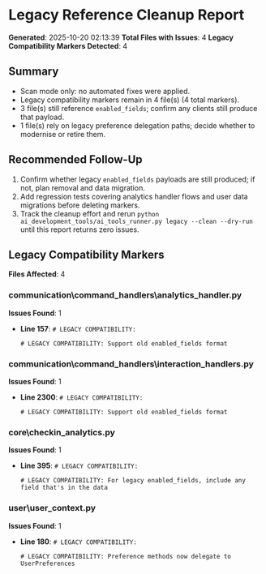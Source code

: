 # Legacy Reference Cleanup Report

**Generated**: 2025-10-20 02:13:39
**Total Files with Issues**: 4
**Legacy Compatibility Markers Detected**: 4

## Summary
- Scan mode only: no automated fixes were applied.
- Legacy compatibility markers remain in 4 file(s) (4 total markers).
- 3 file(s) still reference `enabled_fields`; confirm any clients still produce that payload.
- 1 file(s) rely on legacy preference delegation paths; decide whether to modernise or retire them.

## Recommended Follow-Up
1. Confirm whether legacy `enabled_fields` payloads are still produced; if not, plan removal and data migration.
2. Add regression tests covering analytics handler flows and user data migrations before deleting markers.
3. Track the cleanup effort and rerun `python ai_development_tools/ai_tools_runner.py legacy --clean --dry-run` until this report returns zero issues.

## Legacy Compatibility Markers
**Files Affected**: 4

### communication\command_handlers\analytics_handler.py
**Issues Found**: 1

- **Line 157**: `# LEGACY COMPATIBILITY:`
  ```
  # LEGACY COMPATIBILITY: Support old enabled_fields format
  ```

### communication\command_handlers\interaction_handlers.py
**Issues Found**: 1

- **Line 2300**: `# LEGACY COMPATIBILITY:`
  ```
  # LEGACY COMPATIBILITY: Support old enabled_fields format
  ```

### core\checkin_analytics.py
**Issues Found**: 1

- **Line 395**: `# LEGACY COMPATIBILITY:`
  ```
  # LEGACY COMPATIBILITY: For legacy enabled_fields, include any field that's in the data
  ```

### user\user_context.py
**Issues Found**: 1

- **Line 180**: `# LEGACY COMPATIBILITY:`
  ```
  # LEGACY COMPATIBILITY: Preference methods now delegate to UserPreferences
  ```
